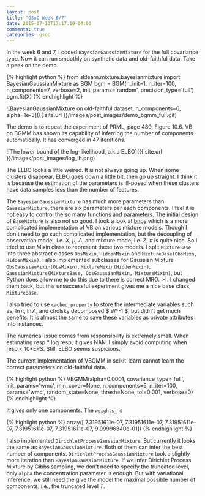 ```yaml
---
layout: post
title: "GSoC Week 6/7"
date: 2015-07-13T17:17:10-04:00
comments: true
categories: gsoc
---
```


In the week 6 and 7, I coded ```BayesianGaussianMixture``` for the full covariance type.
Now it can run smoothly on synthetic data and old-faithful data. Take a peek on the demo.

{% highlight python %}
from sklearn.mixture.bayesianmixture import BayesianGaussianMixture as BGM
bgm = BGM(n_init=1, n_iter=100, n_components=7, verbose=2, init_params='random',
         precision_type='full')
bgm.fit(X)
{% endhighlight %}

![BayesianGaussianMixture on old-faithful dataset. n_components=6, alpha=1e-3]({{ site.url }}/images/post_images/demo_bgmm_full.gif)

The demo is to repeat the experiment of PRML, page 480, Figure 10.6.
VB on BGMM has shown its capability of inferring the number of components automatically. It has converged 
in 47 iterations. 

![The lower bound of the log-likelihood, a.k.a ELBO]({{ site.url }}/images/post_images/log_lh.png)

The ELBO looks a little weired. It is not always going up. When some clusters disappear, ELBO goes down a little bit, then
go up straight. I think it is because the estimation of the parameters is ill-posed when these clusters have data samples less
than the number of features.

The ```BayesianGaussianMixture``` has much more parameters than ```GaussianMixture```, there are six parameters per each components.
I feel it is not easy to control the so many functions and parameters. The initial design of ```BaseMixture``` is also not so good.
I took a look at [bnpy](https://bitbucket.org/michaelchughes/bnpy/) which is a more complicated implementation of VB on various mixture
models. Though I don't need to go such complicated implementation, but the decoupling of observation model, i.e. $X$, $\mu$, $\Lambda$,
and mixture mode, i.e. $Z$, $\pi$ is quite nice. So I tried to use Mixin class to represent these two models. I split ```MixtureBase``` into three abstract classes ```ObsMixin```, ```HiddenMixin``` and ```MixtureBase(ObsMixn, HiddenMixin)```. I also implemented subclasses
for Gaussian Mixture ```ObsGaussianMixin(ObsMixin)```,  ```MixtureMixin(HiddenMixin)```, ```GaussianMixture(MixtureBase, ObsGaussianMixin, MixtureMixin)```, but Python does allow me to do this due to there is correct MRO. :-|. I changed them back, but this
unsuccessful experiment gives me a nice base class, ```MixtureBase```.

I also tried to use ```cached_property``` to store the intermediate variables such as, $\ln \pi$, $\ln \Lambda$, and cholsky decomposed $ W^-1 $, but didn't get much benefits. It is almost the same to save these variables as private attributes into instances.

The numerical issue comes from responsibility is extremely small. When estimating resp * log resp, it gives NAN. I simply avoid computing when resp < 10*EPS. Still, ELBO seems suspicious.

The current implementation of VBGMM in scikit-learn cannot learn the correct parameters on old-faithful data.

{% highlight python %}
VBGMM(alpha=0.0001, covariance_type='full', init_params='wmc',
   min_covar=None, n_components=6, n_iter=100, params='wmc',
   random_state=None, thresh=None, tol=0.001, verbose=0)
 {% endhighlight %}


 It gives only one components. The ```weights_``` is 

{% highlight python %}
 array([  7.31951611e-07,   7.31951611e-07,   7.31951611e-07,
         7.31951611e-07,   7.31951611e-07,   9.99996340e-01])
 {% endhighlight %}


 I also implemented ```DirichletProcessGaussianMixture```. But currently it looks the same as ```BayesianGaussianMixture```.
 Both of them can infer the best number of components. ```DirichletProcessGaussianMixture``` took a slightly more iteration 
 than ```BayesianGaussianMixture```. If we infer Dirichlet Process Mixture by Gibbs sampling, we don't need to specify the 
 truncated level, only ```alpha``` the concentration parameter is enough. But with variational inference, we still need 
 the give the model the maximal possible number of components, i.e., the truncated level $T$.
